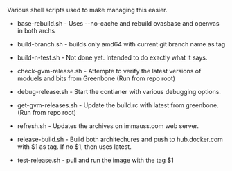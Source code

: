 Various shell scripts used to make managing this easier. 

- base-rebuild.sh - Uses --no-cache and rebuild ovasbase and openvas in both archs

- build-branch.sh - builds only amd64 with current git branch name as tag 

- build-n-test.sh - Not done yet. Intended to do exactly what it says.

- check-gvm-release.sh - Attempte to verify the latest versions of moduels and bits from Greenbone (Run from repo root)

- debug-release.sh - Start the contianer with various debugging options.

- get-gvm-releases.sh - Update the build.rc with latest from greenbone. (Run from repo root)

- refresh.sh - Updates the archives on immauss.com web server.

- release-build.sh - Build both architechures and push to hub.docker.com with $1 as tag. If no $1, then uses latest.

- test-release.sh - pull and run the image with the tag $1

